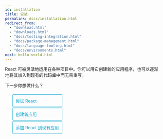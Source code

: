 ```yaml
---
id: installation
title: 安装
permalink: docs/installation.html
redirect_from:
  - "download.html"
  - "downloads.html"
  - "docs/tooling-integration.html"
  - "docs/package-management.html"
  - "docs/language-tooling.html"
  - "docs/environments.html"
next: hello-world.html
---
```

<style>
  .tab-hidden {
    display: none;
  }
</style>

React 可被灵活地运用在各种项目中。你可以用它创建新的应用程序，也可以逐渐地将其加入到现有的代码库中而无需重写。

<div class="toggler">
  <style>
    .toggler li {
       display: inline-block;
       position: relative;
       top: 1px;
       padding: 10px;
       margin: 0px 2px 0px 2px;
       border: 1px solid #05A5D1;
       border-bottom-color: transparent;
       border-radius: 3px 3px 0px 0px;
       color: #05A5D1;
       background-color: transparent;
       font-size: 0.99em;
       cursor: pointer;
    }
    .toggler li:first-child {
      margin-left: 0;
    }
    .toggler li:last-child {
      margin-right: 0;
    }
    .toggler ul {
      display: inline-block;
      list-style-type: none;
      margin: 0;
      border-bottom: 1px solid #05A5D1;
      cursor: default;
    }
    @media screen and (max-width: 960px) {
      .toggler li,
      .toggler li:first-child,
      .toggler li:last-child {
        display: block;
        border-bottom-color: #05A5D1;
        border-radius: 3px;
        margin: 2px 0px 2px 0px;
      }
      .toggler ul {
        border-bottom: 0;
      }
    }
    .display-target-fiddle .toggler .button-fiddle:focus,
    .display-target-newapp .toggler .button-newapp:focus,
    .display-target-existingapp .toggler .button-existingapp:focus {
      background-color: #046E8B;
      color: white;
    }
    .display-target-fiddle .toggler .button-fiddle,
    .display-target-newapp .toggler .button-newapp,
    .display-target-existingapp .toggler .button-existingapp {
      background-color: #05A5D1;
      color: white;
    }
    block {
      display: none;
    }
    .display-target-fiddle .fiddle,
    .display-target-newapp .newapp,
    .display-target-existingapp .existingapp {
      display: block;
    }
  </style>
  <script>
    document.querySelector('.toggler').parentElement.className += ' display-target-fiddle';
  </script>
  <span>下一步你想做什么？</span>
  <br />
  <br />
   <ul role="tablist" >
      <li id="fiddle" class="button-fiddle" aria-selected="false" role="tab" tabindex="0" aria-controls="fiddletab"
          onclick="display('target', 'fiddle')" onkeyup="keyToggle(event, 'fiddle', 'existingapp', 'newapp')">
        尝试 React
      </li>
      <li id="newapp" class="button-newapp" aria-selected="false" role="tab" tabindex="-1" aria-controls="newapptab"
          onclick="display('target', 'newapp')" onkeyup="keyToggle(event, 'newapp', 'fiddle', 'existingapp')">
        创建新应用
      </li>
      <li id="existingapp" class="button-existingapp" aria-selected="false" role="tab" tabindex="-1" aria-controls="existingapptab"
          onclick="display('target', 'existingapp')" onkeyup="keyToggle(event, 'existingapp', 'newapp', 'fiddle')">
        添加 React 到现有应用
      </li>
    </ul>
</div>

<block id="fiddletab" role="tabpanel" class="fiddle"  />

## 尝试 React

如果你只是想简单尝试下 React，可以使用 CodePen. 首先试试这个 [Hello World 示例代码](http://codepen.io/gaearon/pen/rrpgNB?editors=0010)。你不需要安装任何东西，还能简单修改下代码使其生效。

如果你喜欢使用自己的文本编辑器，你还可以 <a href="/react/downloads/single-file-example.html" download="hello.html">下载此 HTML 文件</a> 进行编辑, 然后在本地浏览器中打开。它会执行缓慢的运行时代码转换，所以不要在生产环境中使用。

如果你想在一个完整的项目中使用 React，一般有两种方式：创建 React 应用或添加 React 到现有应用。

<block id="newapptab" role="tabpanel" class="newapp" />

## 创建新应用

[Create React App](http://github.com/facebookincubator/create-react-app) 是开始构建新的 React 单页面应用的最佳途径。 它可以帮你配置开发环境，以便你可以使用最新的 JavaScript 特性，还能提供很棒的开发体验，并为生产环境优化你的应用

```bash
npm install -g create-react-app
create-react-app my-app

cd my-app
npm start
```

Create React App 并不处理后端逻辑和数据库，它只会创建一个前端的构建管道，所以可以和任何后端搭配使用。它可以使用 Babel 和 Webpack 这样的配置工具，也可以零配置使用。

当你准备好将其部署到生产环境中时，运行 `npm run build`  将会在 `build` 文件夹中创建一个优化好的应用。你可以从 [README](https://github.com/facebookincubator/create-react-app#create-react-app-) 和 [用户指南](https://github.com/facebookincubator/create-react-app/blob/master/packages/react-scripts/template/README.md#table-of-contents) 中了解更多信息。

<block id="existingapptab" role="tabpanel" class="existingapp" />

## 添加 React 到现有应用

你不需要为了使用 React 重写你的应用。

我们建议你将 React 添加到应用的一小部分中，比如单个小部件，以便你看它是否适用于你的情况。

虽然 React [可以在没有构建管道的情况下使用](/react/docs/react-without-es6.html) ，但是为了更高效我是还建议你使用它，现代的构建管道通常包括:

* **包管理器**，比如 [Yarn](https://yarnpkg.com/) 或 [npm](https://www.npmjs.com/)。它可以让你使用庞大的第三方软件包生态系统，还能很方便的安装或升级。
* **构建器**，比如 [webpack](https://webpack.js.org/) 或 [Browserify](http://browserify.org/)。它允许你编写模块化代码并且压缩文件以优化加载时间。
* **编译器** 比如 [Babel](http://babeljs.io/)。它可以让包含新特性的代码运行在旧版浏览器上。

### 安装 

>**Note:**
>
>一旦安装 React，我们强烈建议你将它配置为[生产构建程序](/react/docs/optimizing-performance.html#use-the-production-build) ，以确保你在生产环境中使用最新版本的 React。

我们建议使用 [Yarn](https://yarnpkg.com/) 或 [npm](https://www.npmjs.com/) 来管理前端的依赖关系, 如果你还未使用过包管理器，阅读 [Yarn 文档](https://yarnpkg.com/en/docs/getting-started) 以快速入门。 

使用 Yarn 安装 React：

```bash
yarn init
yarn add react react-dom
```

使用 npm 安装 React：

```bash
npm init
npm install --save react react-dom
```

Yarn 和 npm 都会从 [npm 仓库](http://npmjs.com/) 下载软件包。

### 使用 ES6 和 JSX

我们推荐使用 [Babel](http://babeljs.io/) 以便你在 JavaScript 中使用 ES6 和 JSX，ES6 拥有一系列 JavaScript 新特性的标准，能使你的开发更简单。JSX 是与 React 搭配使用的 JavaScript 语言的扩展。

[Babel 安装说明](https://babeljs.io/docs/setup/) 说明了如何在多种不同的环境中配置 Babel，确保你已经安装了[`babel-preset-react`](http://babeljs.io/docs/plugins/preset-react/#basic-setup-with-the-cli-) 和 [`babel-preset-es2015`](http://babeljs.io/docs/plugins/preset-es2015/#basic-setup-with-the-cli-) 并且在 [`.babelrc` configuration](http://babeljs.io/docs/usage/babelrc/) 配置文件中启用它们, 到这里就准备就绪了。

### 在 Hello World 中使用 ES6 的 JSX

我们建议你使用像 [webpack](https://webpack.js.org/) 或 [Browserify](http://browserify.org/) 这样的构建工具，以便于编写模块代码并将其压缩，优化加载时间。

下面是最基本的 React 示例：

```js
import React from 'react';
import ReactDOM from 'react-dom';

ReactDOM.render(
  <h1>Hello, world!</h1>,
  document.getElementById('root')
);
```

这段代码会将其渲染入一个 ID 为 `root` 的 DOM 元素，所以在你的 HTML 文件中需要有 `<div id="root"></div>`。

类似以上，你可以在任何由其他 JavaScript UI 库编辑的现有应用中，将 React 渲染进一个 DOM 元素。

[了解有关将 React 与现有代码集成的更多信息。](/react/docs/integrating-with-other-libraries.html#integrating-with-other-view-libraries)

### 开发和生产版本

默认情况下，React 会包含很多有用的警告，这些警告在开发中非常有用。

**然而，这些警告使开发版本的 React 体积过大并且运行过慢，所以你应该在部署应用时使用生产版本**

了解[如何判断你的网页是否运行了合适的 React 版本](/react/docs/optimizing-performance.html#use-the-production-build), 以及如何有效的配置生产构建程序：

* [使用 Create React App 构建应用](/react/docs/optimizing-performance.html#create-react-app)
* [使用独立文件构建应用](/react/docs/optimizing-performance.html#single-file-builds)
* [使用 Brunch 构建应用](/react/docs/optimizing-performance.html#brunch)
* [使用 Browserify 构建应用](/react/docs/optimizing-performance.html#browserify)
* [使用 Rollup 构建应用](/react/docs/optimizing-performance.html#rollup)
* [使用 Webpack 构建应用](/react/docs/optimizing-performance.html#webpack)

### 使用 CDN

如果你不想使用 npm 来管理软件包，'react' 和 'react-dom' npm 软件包同样提供了托管在 CDN 上的独立文件。

```html
<script src="https://unpkg.com/react@15/dist/react.js"></script>
<script src="https://unpkg.com/react-dom@15/dist/react-dom.js"></script>
```

以上版本仅用于开发，不适合生产。压缩优化的生产版本如下：

```html
<script src="https://unpkg.com/react@15/dist/react.min.js"></script>
<script src="https://unpkg.com/react-dom@15/dist/react-dom.min.js"></script>
```

如果想要加载指定版本的 `react` 和 `react-dom`，用版本号替换 15。

如果你在使用 Bower，可以通过 `react` 包来使用 React。

为什么crossorigin属性？
如果你从CDN引用react,我们建议保持设置crossorigin属性:

```js
<script crossorigin src="..."></script>
```
![Alt cdn-cors-header](https://facebook.github.io/react/img/docs/cdn-cors-header.png)

这能在React 16和之后的版本中有一个更好的错误处理经验。

<script>
/**
 * The code below is based on a snippet from React Native Getting Started page.
 */

// Convert <div>...<span><block /></span>...</div>
// Into <div>...<block />...</div>
var blocks = document.getElementsByTagName('block');
for (var i = 0; i < blocks.length; ++i) {
  var block = blocks[i];
  var span = blocks[i].parentNode;
  var container = span.parentNode;
  container.insertBefore(block, span);
  container.removeChild(span);
}
// Convert <div>...<block />content<block />...</div>
// Into <div>...<block>content</block><block />...</div>
blocks = document.getElementsByTagName('block');
for (var i = 0; i < blocks.length; ++i) {
  var block = blocks[i];
  while (block.nextSibling && block.nextSibling.tagName !== 'BLOCK') {
    block.appendChild(block.nextSibling);
  }
}

function setSelected(value){
  var tabs = document.querySelectorAll('li[role="tab"]');
  for (var i = 0; i < tabs.length; ++i) {
    var tab = tabs[i];
    if (tab.className === 'button-' + value) {
      tabs[i].setAttribute('aria-selected', 'true');
      tabs[i].setAttribute('tabindex', '0');
    } else {
      tabs[i].setAttribute('aria-selected', 'false');
      tabs[i].setAttribute('tabindex', '-1');
    }
  }
}

function keyToggle(e, value, prevTab, nextTab){
  if (e.keyCode === 37) {
    document.getElementById(prevTab).focus();
    display('target', prevTab);
  }
  if (e.keyCode === 39) {
    document.getElementById(nextTab).focus();
    display('target', nextTab);
  }
}

function display(type, value) {
  setSelected(value);
  var container = document.getElementsByTagName('block')[0].parentNode;
  container.className = 'display-' + type + '-' + value + ' ' +
    container.className.replace(RegExp('display-' + type + '-[a-z]+ ?'), '');
}

// If we are coming to the page with a hash in it (i.e. from a search, for example), try to get
// us as close as possible to the correct platform and dev os using the hashtag and block walk up.
var foundHash = false;
if (window.location.hash !== '' && window.location.hash !== 'content') { // content is default
  // Hash links are added a bit later so we wait for them.
  window.addEventListener('DOMContentLoaded', selectTabForHashLink);
}

function selectTabForHashLink() {
  var hashLinks = document.querySelectorAll('a.hash-link');
  for (var i = 0; i < hashLinks.length && !foundHash; ++i) {
    if (hashLinks[i].hash === window.location.hash) {
      var parent = hashLinks[i].parentElement;
      while (parent) {
        if (parent.tagName === 'BLOCK') {
          var target = null;
          if (parent.className.indexOf('fiddle') > -1) {
            target = 'fiddle';
          } else if (parent.className.indexOf('newapp') > -1) {
            target = 'newapp';
          } else if (parent.className.indexOf('existingapp') > -1) {
            target = 'existingapp';
          } else {
            break; // assume we don't have anything.
          }
          display('target', target);
          foundHash = true;
          break;
        }
        parent = parent.parentElement;
      }
    }
  }
}
</script>
